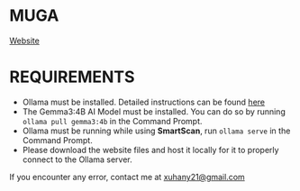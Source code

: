# MUGA

[Website](https://xuhanyang888.github.io/MUGA/about_us.html)

# REQUIREMENTS
- Ollama must be installed. Detailed instructions can be found [here](https://github.com/ollama/ollama)
- The Gemma3:4B AI Model must be installed. You can do so by running `ollama pull gemma3:4b` in the Command Prompt.
- Ollama must be running while using **SmartScan**, run `ollama serve` in the Command Prompt.
- Please download the website files and host it locally for it to properly connect to the Ollama server.

If you encounter any error, contact me at xuhany21@gmail.com
